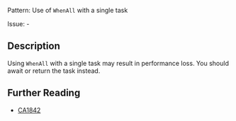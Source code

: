 Pattern: Use of `WhenAll` with a single task

Issue: -

## Description

Using `WhenAll` with a single task may result in performance loss. You should await or return the task instead.

## Further Reading

* [CA1842](https://learn.microsoft.com/en-us/dotnet/fundamentals/code-analysis/quality-rules/ca1842)
